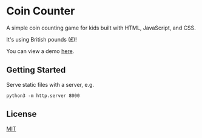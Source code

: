 # Coin Counter

A simple coin counting game for kids built with HTML, JavaScript, and CSS.

It's using British pounds (£)!

You can view a demo [here](https://inkyvoxel.github.io/coin-counter/).

## Getting Started

Serve static files with a server, e.g.

```
python3 -m http.server 8000
```

## License

[MIT](LICENSE)
